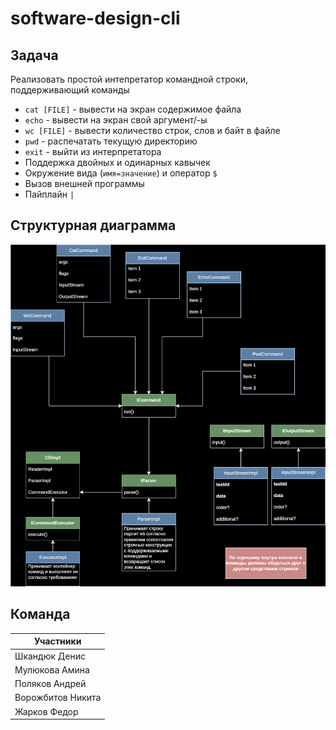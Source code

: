 # software-design-cli
## Задача
Реализовать простой интепретатор командной строки, поддерживающий команды

- `cat [FILE]` - вывести на экран содержимое файла
- `echo` - вывести на экран свой аргумент/-ы
- `wc [FILE]` - вывести количество строк, слов и байт в файле
- `pwd` - распечатать текущую директорию
- `exit` - выйти из интерпретатора
- Поддержка двойных и одинарных кавычек
- Окружение вида (`имя=значение`) и оператор `$`
- Вызов внешней программы
- Пайплайн `|`

## Структурная диаграмма

![First iteration scheme](/images/architecure.drawio.svg)

## Команда

| Участники |
|-----------|
| Шкандюк Денис  |
| Мулюкова Амина  |
| Поляков Андрей  |
| Ворожбитов Никита  |
| Жарков Федор  |
